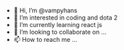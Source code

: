- 👋 Hi, I’m @vampyhans
- 👀 I’m interested in coding and dota 2
- 🌱 I’m currently learning react js
- 💞️ I’m looking to collaborate on ...
- 📫 How to reach me ...

<!---
vampyhans/vampyhans is a ✨ special ✨ repository because its `README.md` (this file) appears on your GitHub profile.
You can click the Preview link to take a look at your changes.
--->
